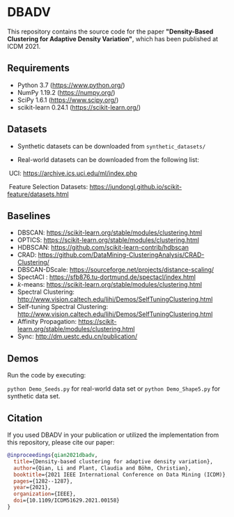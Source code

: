 # DBADV

This repository contains the source code for the paper **"Density-Based Clustering for Adaptive Density Variation"**, which has been published at ICDM 2021.

## Requirements

- Python 3.7 (https://www.python.org/)
- NumPy 1.19.2 (https://numpy.org/)
- SciPy 1.6.1 (https://www.scipy.org/)
- scikit-learn 0.24.1 (https://scikit-learn.org/)



## Datasets

- Synthetic datasets can be downloaded from `synthetic_datasets/`

- Real-world datasets can be downloaded from the following list:

​       UCI: <https://archive.ics.uci.edu/ml/index.php>

​       Feature Selection Datasets: <https://jundongl.github.io/scikit-feature/datasets.html>



## Baselines

- DBSCAN: <https://scikit-learn.org/stable/modules/clustering.html>
- OPTICS: https://scikit-learn.org/stable/modules/clustering.html
- HDBSCAN: <https://github.com/scikit-learn-contrib/hdbscan>
- CRAD: <https://github.com/DataMining-ClusteringAnalysis/CRAD-Clustering/>
- DBSCAN-DScale: <https://sourceforge.net/projects/distance-scaling/>
- SpectACl : <https://sfb876.tu-dortmund.de/spectacl/index.html>
- $k$-means: https://scikit-learn.org/stable/modules/clustering.html
- Spectral Clustering: <http://www.vision.caltech.edu/lihi/Demos/SelfTuningClustering.html>
- Self-tuning Spectral Clustering: <http://www.vision.caltech.edu/lihi/Demos/SelfTuningClustering.html>
- Affinity Propagation: https://scikit-learn.org/stable/modules/clustering.html
- Sync: <http://dm.uestc.edu.cn/publication/>



## Demos

Run the code by executing:

`python Demo_Seeds.py` for real-world data set or `python Demo_Shape5.py` for synthetic data set.

## Citation

If you used DBADV in your publication or utilized the implementation from this repository, please cite our paper:

```bibtex
@inproceedings{qian2021dbadv,
  title={Density-based clustering for adaptive density variation},
  author={Qian, Li and Plant, Claudia and Böhm, Christian},
  booktitle={2021 IEEE International Conference on Data Mining (ICDM)},
  pages={1282--1287},
  year={2021},
  organization={IEEE},
  doi={10.1109/ICDM51629.2021.00158}
}
